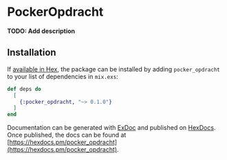 # PockerOpdracht

**TODO: Add description**

## Installation

If [available in Hex](https://hex.pm/docs/publish), the package can be installed
by adding `pocker_opdracht` to your list of dependencies in `mix.exs`:

```elixir
def deps do
  [
    {:pocker_opdracht, "~> 0.1.0"}
  ]
end
```

Documentation can be generated with [ExDoc](https://github.com/elixir-lang/ex_doc)
and published on [HexDocs](https://hexdocs.pm). Once published, the docs can
be found at [https://hexdocs.pm/pocker_opdracht](https://hexdocs.pm/pocker_opdracht).

